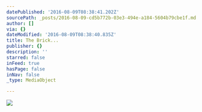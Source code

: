 ```yaml
---
datePublished: '2016-08-09T08:38:41.202Z'
sourcePath: _posts/2016-08-09-cd5b772b-03e3-494e-a184-5604b79cbe1f.md
author: []
via: {}
dateModified: '2016-08-09T08:38:40.835Z'
title: The Brick...
publisher: {}
description: ''
starred: false
inFeed: true
hasPage: false
inNav: false
_type: MediaObject

---
```

![](https://the-grid-user-content.s3-us-west-2.amazonaws.com/ccc356c1-e800-4b2c-a723-cad765a636e8.jpg)